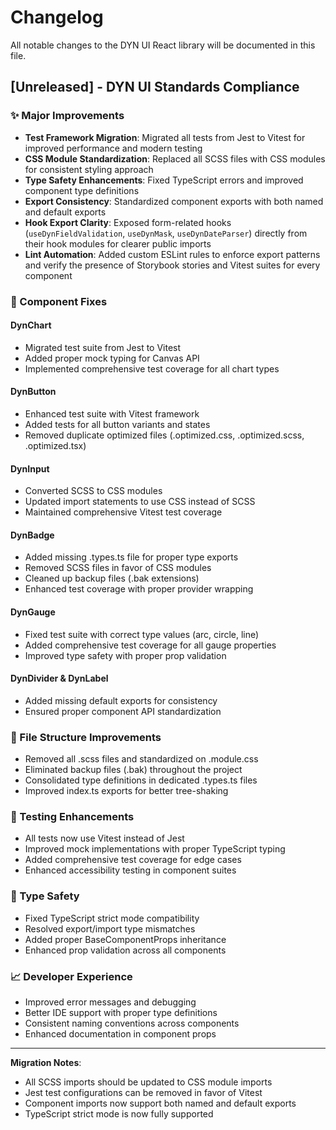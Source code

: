 # Changelog

All notable changes to the DYN UI React library will be documented in this file.

## [Unreleased] - DYN UI Standards Compliance

### ✨ Major Improvements
- **Test Framework Migration**: Migrated all tests from Jest to Vitest for improved performance and modern testing
- **CSS Module Standardization**: Replaced all SCSS files with CSS modules for consistent styling approach
- **Type Safety Enhancements**: Fixed TypeScript errors and improved component type definitions
- **Export Consistency**: Standardized component exports with both named and default exports
- **Hook Export Clarity**: Exposed form-related hooks (`useDynFieldValidation`, `useDynMask`, `useDynDateParser`) directly from their hook modules for clearer public imports
- **Lint Automation**: Added custom ESLint rules to enforce export patterns and verify the presence of Storybook stories and Vitest suites for every component

### 🔧 Component Fixes

#### DynChart
- Migrated test suite from Jest to Vitest
- Added proper mock typing for Canvas API
- Implemented comprehensive test coverage for all chart types

#### DynButton
- Enhanced test suite with Vitest framework
- Added tests for all button variants and states
- Removed duplicate optimized files (.optimized.css, .optimized.scss, .optimized.tsx)

#### DynInput
- Converted SCSS to CSS modules
- Updated import statements to use CSS instead of SCSS
- Maintained comprehensive Vitest test coverage

#### DynBadge
- Added missing .types.ts file for proper type exports
- Removed SCSS files in favor of CSS modules
- Cleaned up backup files (.bak extensions)
- Enhanced test coverage with proper provider wrapping

#### DynGauge
- Fixed test suite with correct type values (arc, circle, line)
- Added comprehensive test coverage for all gauge properties
- Improved type safety with proper prop validation

#### DynDivider & DynLabel
- Added missing default exports for consistency
- Ensured proper component API standardization

### 📁 File Structure Improvements
- Removed all .scss files and standardized on .module.css
- Eliminated backup files (.bak) throughout the project
- Consolidated type definitions in dedicated .types.ts files
- Improved index.ts exports for better tree-shaking

### 🧪 Testing Enhancements
- All tests now use Vitest instead of Jest
- Improved mock implementations with proper TypeScript typing
- Added comprehensive test coverage for edge cases
- Enhanced accessibility testing in component suites

### 🎯 Type Safety
- Fixed TypeScript strict mode compatibility
- Resolved export/import type mismatches
- Added proper BaseComponentProps inheritance
- Enhanced prop validation across all components

### 📈 Developer Experience
- Improved error messages and debugging
- Better IDE support with proper type definitions
- Consistent naming conventions across components
- Enhanced documentation in component props

---

**Migration Notes**: 
- All SCSS imports should be updated to CSS module imports
- Jest test configurations can be removed in favor of Vitest
- Component imports now support both named and default exports
- TypeScript strict mode is now fully supported